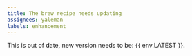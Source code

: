 ```yaml
---
title: The brew recipe needs updating
assignees: yaleman
labels: enhancement
---
```


This is out of date, new version needs to be: {{ env.LATEST }}.
